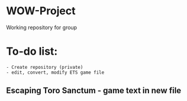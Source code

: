 # WOW-Project
Working repository for group

# To-do list:
    - Create repository (private)
    - edit, convert, modify ETS game file




## Escaping Toro Sanctum - game text in new file


